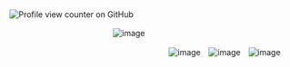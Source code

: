 　　　　　　　　　　　　　　　　　　　　　　　　　　　　![Profile view counter on GitHub](https://komarev.com/ghpvc/?username=domplerburgers)

　　　　　　　　　　　　　![image](https://github.com/user-attachments/assets/886bbedf-2861-4601-a52c-d1a82930db39)

　　　　　　　　　　　　　　　　　　　　![image](https://github.com/user-attachments/assets/23eb7a88-9773-4a4f-93bd-406cf5b8a1a1)　![image](https://github.com/user-attachments/assets/90cb829f-f77f-4637-8bd7-a92dcfd21d14)　![image](https://github.com/user-attachments/assets/6030af6c-2bb9-4582-9a37-d722e0456a72)
